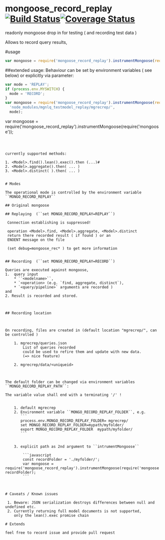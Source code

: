 # mongoose_record_replay [![Build Status](https://travis-ci.org/jfseb/mongoose_record_replay.svg?branch=master)](https://travis-ci.org/jfseb/mgnlq_model)[![Coverage Status](https://coveralls.io/repos/github/jfseb/mgnlq_model/badge.svg)](https://coveralls.io/github/jfseb/mongoose_record_replay)
readonly mongoose drop in for testing ( and recording test data )

Allows to record query results,




#usage

```javascript
var mongoose = require('mongoose_record_replay').instrumentMongoose(require('mongoose'));
```

##extended usage:
Behaviour can be set by environment variables ( see below) or explicitly via parameter:

```javascript
var mode = 'REPLAY';
if (process.env.MYSWITCH) {
  mode = 'RECORD';
}
var mongoose = require('mongoose_record_replay').instrumentMongoose(require('mongoose'),
  'node_modules/mgnlq_testmodel_replay/mgrecrep/',
  mode);
```
var mongoose = require('mongoose_record_replay').instrumentMongoose(require('mongoose'));
```



currently supported methods:

1. <Model>.find().lean().exec().then (...)#
2. <Model>.aggregate().then( ... )
3. <Model>.distinct( ).then( ... )


# Modes

The operational mode is controlled by the environment variable
``MONGO_RECORD_REPLAY``

## Original mongoose

## Replaying  (``set MONGO_RECORD_REPLAY=REPLAY``)

 Connection establishing is suppressed!

 operation <Model>.find, <Model>.aggregate, <Model>.distinct
 return there recorded result ( if found ) or an
 ENOENT message on the file

 (set debug=mongoose_rec* ) to get more information


## Recording  (``set MONGO_RECORD_REPLAY=RECORD``)

Queries are executed against mongoose,
1.  query input
    * ``<modelname>``,
    * `<operation> (e.g. `find, aggregate, distinct`),
    * `<query/pipeline>` arguments are recorded )
and
2. Result is recorded and stored.



## Recording location



On recording, files are created in (default location "mgrecrep/", can be controlled )

    1. mgrecrep/queries.json
        List of queries recorded
        could be used to refire them and update with new data.
        (=> nice feature)

    2. mgrecrep/data/<uniqueid>



The default folder can be changed via environment variables
``MONGO_RECORD_REPLAY_PATH``:

The variable value shall end with a terminating '/' !


    1. default mgrecrep
    2. Environment variable ``MONGO_RECORD_REPLAY_FOLDER``, e.g.
       ```
       process.env.MONGO_RECORD_REPLAY_FOLDER= mgrecrep/
       set MONGO_RECORD_REPLAY_FOLDER=mypath/myfolder/
       export MONGO_RECORD_REPLAY_FOLDER  mypath/myfolder/
       ```


    3. explicit path as 2nd argument to ``intrumentMongoose``

        ```javascript
        const recordFolder = './myfolder/';
        var mongoose = require('mongoose_record_replay').instrumentMongoose(require('mongoose'), recordFolder);
        ```



# Caveats / Known issues

 1. Beware: JSON serialization destroys differences between null and undefined etc.
 2. Currently returning full model documents is not supported,
    only the lean().exec promise chain

# Extends

feel free to record issue and provide pull request
